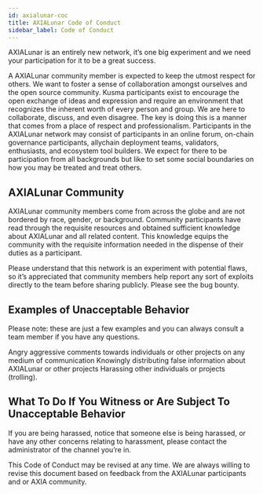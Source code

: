 ```yaml
---
id: axialunar-coc
title: AXIALunar Code of Conduct
sidebar_label: Code of Conduct
---
```


AXIALunar is an entirely new network, it’s one big experiment and we need your participation for it to be a great success.

A AXIALunar community member is expected to keep the utmost respect for others. We want to foster a sense of collaboration amongst ourselves and the open source community. Kusma participants exist to encourage the open exchange of ideas and expression and require an environment that recognizes the inherent worth of every person and group. We are here to collaborate, discuss, and even disagree. The key is doing this is a manner that comes from a place of respect and professionalism. Participants in the AXIALunar network may consist of participants in an online forum, on-chain governance participants, allychain deployment teams, validators, enthusiasts, and ecosystem tool builders. We expect for there to be participation from all backgrounds but like to set some social boundaries on how you may be treated and treat others.

## AXIALunar Community

AXIALunar community members come from across the globe and are not bordered by race, gender, or background. Community participants have read through the requisite resources and obtained sufficient knowledge about AXIALunar and all related content. This knowledge equips the community with the requisite information needed in the dispense of their duties as a participant.

Please understand that this network is an experiment with potential flaws, so it’s appreciated that community members help report any sort of exploits directly to the team before sharing publicly. Please see the bug bounty.

## Examples of Unacceptable Behavior

Please note: these are just a few examples and you can always consult a team member if you have any questions.

Angry aggressive comments towards individuals or other projects on any medium of communication Knowingly distributing false information about AXIALunar or other projects Harassing other individuals or projects (trolling).

## What To Do If You Witness or Are Subject To Unacceptable Behavior

If you are being harassed, notice that someone else is being harassed, or have any other concerns relating to harassment, please contact the administrator of the channel you’re in.

This Code of Conduct may be revised at any time. We are always willing to revise this document based on feedback from the AXIALunar participants and or AXIA community.
